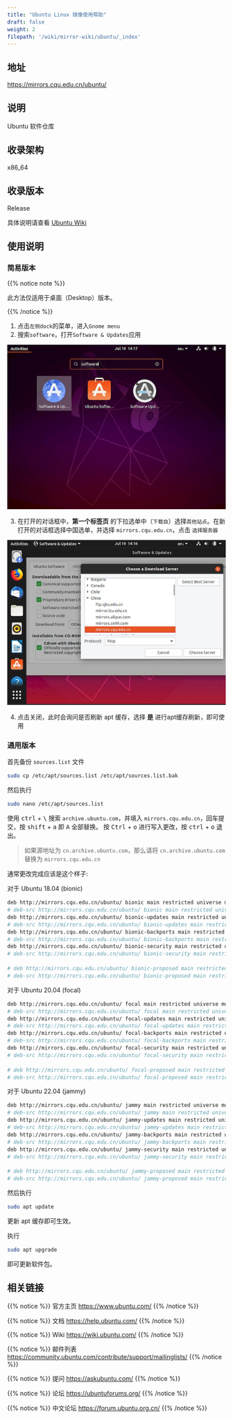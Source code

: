 ```yaml
---
title: "Ubuntu Linux 镜像使用帮助"
draft: false
weight: 2
filepath: '/wiki/mirror-wiki/ubuntu/_index'
---
```


## 地址

https://mirrors.cqu.edu.cn/ubuntu/

## 说明

Ubuntu 软件仓库

## 收录架构

x86_64

## 收录版本

Release

具体说明请查看 [Ubuntu Wiki](http://wiki.ubuntu.com/Releases)

## 使用说明

### 简易版本

{{% notice note %}}

此方法仅适用于桌面（Desktop）版本。

{{% /notice %}}

1. 点击`左侧dock`的菜单，进入`Gnome menu`</br>
2. 搜索`software`，打开`Software & Updates`应用

![img1](images/00.jpg)

3. 在打开的对话框中，**第一个标签页** 的下拉选单中（`下载自`）选择`其他站点`。在新打开的对话框选择中国选单，并选择 `mirrors.cqu.edu.cn`，点击 `选择服务器`

![img2](images/01.jpg)

4. 点击关闭，此时会询问是否刷新 apt 缓存，选择 **是** 进行apt缓存刷新，即可使用

### 通用版本

首先备份 `sources.list` 文件

```bash
sudo cp /etc/apt/sources.list /etc/apt/sources.list.bak
```

然后执行

```bash
sudo nano /etc/apt/sources.list
```

使用 <kbd>ctrl</kbd> + <kbd>\\</kbd> 搜索 `archive.ubuntu.com`，并填入 `mirrors.cqu.edu.cn`，回车提交，按 <kbd>shift</kbd> + <kbd>a</kbd> 即 <kbd>A</kbd> 全部替换。
按 <kbd>Ctrl</kbd> + <kbd>o</kbd> 进行写入更改，按  <kbd>ctrl</kbd> + <kbd>o</kbd>  退出。

> 如果源地址为 `cn.archive.ubuntu.com`，那么请将 `cn.archive.ubuntu.com` 替换为 `mirrors.cqu.edu.cn`

通常更改完成应该是这个样子:

对于 Ubuntu 18.04 (bionic)

```bash
deb http://mirrors.cqu.edu.cn/ubuntu/ bionic main restricted universe multiverse
# deb-src http://mirrors.cqu.edu.cn/ubuntu/ bionic main restricted universe multiverse
deb http://mirrors.cqu.edu.cn/ubuntu/ bionic-updates main restricted universe multiverse
# deb-src http://mirrors.cqu.edu.cn/ubuntu/ bionic-updates main restricted universe multiverse
deb http://mirrors.cqu.edu.cn/ubuntu/ bionic-backports main restricted universe multiverse
# deb-src http://mirrors.cqu.edu.cn/ubuntu/ bionic-backports main restricted universe multiverse
deb http://mirrors.cqu.edu.cn/ubuntu/ bionic-security main restricted universe multiverse
# deb-src http://mirrors.cqu.edu.cn/ubuntu/ bionic-security main restricted universe multiverse

# deb http://mirrors.cqu.edu.cn/ubuntu/ bionic-proposed main restricted universe multiverse
# deb-src http://mirrors.cqu.edu.cn/ubuntu/ bionic-proposed main restricted universe multiverse
```

对于 Ubuntu 20.04 (focal)

```bash
deb http://mirrors.cqu.edu.cn/ubuntu/ focal main restricted universe multiverse
# deb-src http://mirrors.cqu.edu.cn/ubuntu/ focal main restricted universe multiverse
deb http://mirrors.cqu.edu.cn/ubuntu/ focal-updates main restricted universe multiverse
# deb-src http://mirrors.cqu.edu.cn/ubuntu/ focal-updates main restricted universe multiverse
deb http://mirrors.cqu.edu.cn/ubuntu/ focal-backports main restricted universe multiverse
# deb-src http://mirrors.cqu.edu.cn/ubuntu/ focal-backports main restricted universe multiverse
deb http://mirrors.cqu.edu.cn/ubuntu/ focal-security main restricted universe multiverse
# deb-src http://mirrors.cqu.edu.cn/ubuntu/ focal-security main restricted universe multiverse

# deb http://mirrors.cqu.edu.cn/ubuntu/ focal-proposed main restricted universe multiverse
# deb-src http://mirrors.cqu.edu.cn/ubuntu/ focal-proposed main restricted universe multiverse
```

对于 Ubuntu 22.04 (jammy)

```bash
deb http://mirrors.cqu.edu.cn/ubuntu/ jammy main restricted universe multiverse
# deb-src http://mirrors.cqu.edu.cn/ubuntu/ jammy main restricted universe multiverse
deb http://mirrors.cqu.edu.cn/ubuntu/ jammy-updates main restricted universe multiverse
# deb-src http://mirrors.cqu.edu.cn/ubuntu/ jammy-updates main restricted universe multiverse
deb http://mirrors.cqu.edu.cn/ubuntu/ jammy-backports main restricted universe multiverse
# deb-src http://mirrors.cqu.edu.cn/ubuntu/ jammy-backports main restricted universe multiverse
deb http://mirrors.cqu.edu.cn/ubuntu/ jammy-security main restricted universe multiverse
# deb-src http://mirrors.cqu.edu.cn/ubuntu/ jammy-security main restricted universe multiverse

# deb http://mirrors.cqu.edu.cn/ubuntu/ jammy-proposed main restricted universe multiverse
# deb-src http://mirrors.cqu.edu.cn/ubuntu/ jammy-proposed main restricted universe multiverse
```

然后执行

```bash
sudo apt update
```

更新 apt 缓存即可生效。

执行

```bash
sudo apt upgrade
```

即可更新软件包。

## 相关链接

{{% notice %}}
官方主页
https://www.ubuntu.com/
{{% /notice %}}

{{% notice %}}
文档
https://help.ubuntu.com/
{{% /notice %}}

{{% notice %}}
Wiki
https://wiki.ubuntu.com/
{{% /notice %}}

{{% notice %}}
邮件列表
https://community.ubuntu.com/contribute/support/mailinglists/
{{% /notice %}}

{{% notice %}}
提问
https://askubuntu.com/
{{% /notice %}}

{{% notice %}}
论坛
https://ubuntuforums.org/
{{% /notice %}}

{{% notice %}}
中文论坛
https://forum.ubuntu.org.cn/
{{% /notice %}}

